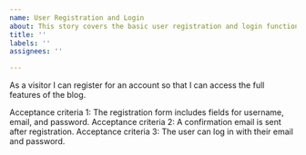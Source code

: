 ```yaml
---
name: User Registration and Login
about: This story covers the basic user registration and login functionalities.
title: ''
labels: ''
assignees: ''

---
```


As a visitor I can register for an account so that I can access the full features of the blog.

Acceptance criteria 1: The registration form includes fields for username, email, and password.
Acceptance criteria 2: A confirmation email is sent after registration.
Acceptance criteria 3: The user can log in with their email and password.
